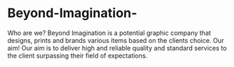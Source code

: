 # Beyond-Imagination-
Who are we?
Beyond Imagination is a potential graphic company that designs, prints and brands various items based on the clients choice.
Our aim!
Our aim is to deliver high and reliable quality and standard services to the client surpassing their field of expectations.
